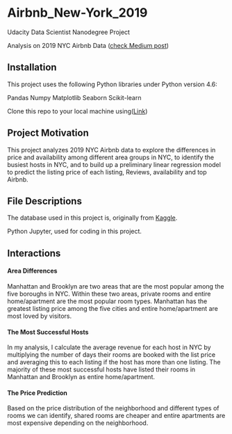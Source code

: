 # Airbnb_New-York_2019
Udacity Data Scientist Nanodegree Project

Analysis on 2019 NYC Airbnb Data ([check Medium post](https://medium.com/p/52f384ab656e/edit))

## Installation
This project uses the following Python libraries under Python version 4.6:

  Pandas 
  Numpy 
  Matplotlib 
  Seaborn 
  Scikit-learn

Clone this repo to your local machine using([Link](https://github.com/TBORHADE/New-York-.git))

## Project Motivation
This project analyzes 2019 NYC Airbnb data to explore the differences in price and availability among different area groups in NYC, to identify the busiest hosts in NYC, and to build up a preliminary linear regression model to predict the listing price of each listing, Reviews, availability and top Airbnb.

## File Descriptions
The database used in this project is, originally from [Kaggle](https://www.kaggle.com/dgomonov/new-york-city-airbnb-open-data).

Python Jupyter, used for coding in this project.

## Interactions

#### Area Differences
Manhattan and Brooklyn are two areas that are the most popular among the five boroughs in NYC. Within these two areas, private rooms and entire home/apartment are the most popular room types. Manhattan has the greatest listing price among the five cities and entire home/apartment are most loved by visitors.

#### The Most Successful Hosts
In my analysis, I calculate the average revenue for each host in NYC by multiplying the number of days their rooms are booked with the list price and averaging this to each listing if the host has more than one listing. The majority of these most successful hosts have listed their rooms in Manhattan and Brooklyn as entire home/apartment.

#### The Price Prediction
Based on the price distribution of the neighborhood and different types of rooms we can identify, shared rooms are cheaper and entire apartments are most expensive depending on the neighborhood.  

